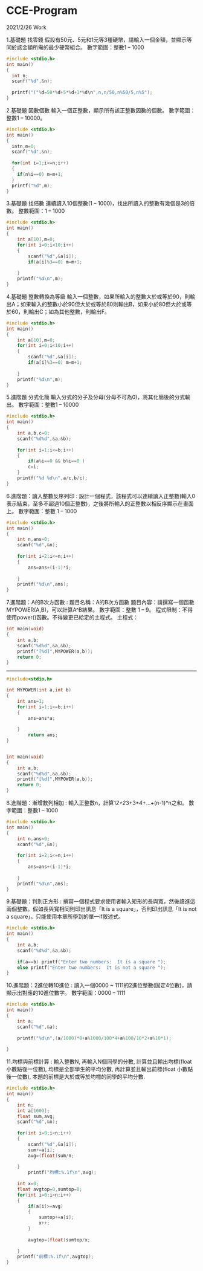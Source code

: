 # CCE-Program
2021/2/26 Work

1.基礎題 找零錢 假設有50元、5元和1元等3種硬幣，請輸入一個金額，並顯示等同於該金額所需的最少硬幣組合。 
數字範圍：整數1 – 1000
```C
#include <stdio.h>
int main()
{
  int n;
  scanf("%d",&n);
  
  printf("("%d=50*%d+5*%d+1*%d\n",n,n/50,n%50/5,n%5");
}
```

2.基礎題 因數個數 輸入一個正整數，顯示所有該正整數因數的個數。 
數字範圍：整數1 – 10000。  
```C
#include <stdio.h>
int main()
{
  intn,m=0;
  scanf("%d",&n);
  
  for(int i=1;i<=n;i++)
  {
    if(n%i==0) m=m+1;
  }
  printf("%d",m);
}
```

3.基礎題 找倍數 連續讀入10個整數(1 – 1000)，找出所讀入的整數有幾個是3的倍數。 
整數範圍：1 – 1000  
```C
#include <stdio.h>
int main()
{
	int a[10],m=0;
	for(int i=0;i<10;i++)
	{
		scanf("%d",&a[i]);
		if(a[i]%3==0) m=m+1;
		
	}
	printf("%d\n",m);
}
```

4.基礎題 整數轉換為等級 輸入一個整數，如果所輸入的整數大於或等於90，則輸出A；如果輸入的整數小於90但大於或等於80則輸出B，如果小於80但大於或等於60，則輸出C；如為其他整數，則輸出F。  
```C
#include <stdio.h>
int main()
{
	int a[10],m=0;
	for(int i=0;i<10;i++)
	{
		scanf("%d",&a[i]);
		if(a[i]%3==0) m=m+1;
		
	}
	printf("%d\n",m);
}
```
5.進階題 分式化簡 輸入分式的分子及分母(分母不可為0)，將其化簡後的分式輸出。 
數字範圍：整數1 – 10000 
```C
#include <stdio.h>
int main()
{
	int a,b,c=0;
	scanf("%d%d",&a,&b);
	
	for(int i=1;i<=b;i++)
	{
		if(a%i==0 && b%i==0 ) 
		c=i;
	}
	printf("%d %d\n",a/c,b/c);
}
```

6.進階題：讀入整數反序列印 : 設計一個程式，該程式可以連續讀入正整數(輸入0表示結束，至多不超過10個正整數)，之後將所輸入的正整數以相反序顯示在畫面上。 
數字範圍：整數 1 – 1000  
```C
#include <stdio.h>
int main()
{
	int n,ans=0;
	scanf("%d",&n);
	
	for(int i=2;i<=n;i++)
	{
		ans=ans+(i-1)*i;
	
	}
	printf("%d\n",ans);
}

```

7.進階題：A的B次方函數 :
  題目名稱：A的B次方函數
題目內容：請撰寫一個函數MYPOWER(A,B)，可以計算A^B結果。
數字範圍：整數 1 – 9。
程式限制：不得使用power()函數。不得變更已給定的主程式。
主程式：
```C
int main(void)
{
	int a,b;
	scanf("%d%d",&a,&b);
	printf("[%d]",MYPOWER(a,b));
	return 0;
}
```
-------------------------------------------
```C
#include<stdio.h>

int MYPOWER(int a,int b)
{
	int ans=1;
	for(int i=1;i<=b;i++)
	{
		ans=ans*a;
	
	}
		return ans;	
}


int main(void)
{
	int a,b;
	scanf("%d%d",&a,&b);
	printf("[%d]",MYPOWER(a,b));
	return 0;
}
```
8.進階題：漸增數列相加 : 輸入正整數n，計算1*2+2*3+3*4+…+(n-1)*n之和。 
數字範圍：整數1 – 1000  
```C
#include <stdio.h>
int main()
{
	int n,ans=0;
	scanf("%d",&n);
	
	for(int i=2;i<=n;i++)
	{
		ans=ans+(i-1)*i;
	
	}
	printf("%d\n",ans);
}
```

9.基礎題：判別正方形 : 撰寫一個程式要求使用者輸入矩形的長與寬，然後讀進這兩個整數。假如長與寬相同則印出訊息「It is a square」，否則印出訊息「It is not a square」。只能使用本章所學到的單一if敘述式。  
```C
#include <stdio.h>
int main()
{
	int a,b;
	scanf("%d%d",&a,&b);
	
	if(a==b) printf("Enter two numbers:  It is a square ");
	else printf("Enter two numbers:  It is not a square ");
}
```
10.進階題：2進位轉10進位 : 讀入一個0000 ~ 1111的2進位整數(固定4位數)，請顯示出對應的10進位數字。 
數字範圍：0000 – 1111 
```C
#include <stdio.h>
int main()
{
	int a;
	scanf("%d",&a);
	
	printf("%d\n",(a/1000)*8+a%1000/100*4+a%100/10*2+a%10*1);
	
}
```
11.均標與前標計算 : 輸入整數N, 再輸入N個同學的分數, 計算並且輸出均標(float 小數點後一位數), 均標是全部學生的平均分數, 再計算並且輸出前標(float 小數點後一位數), 本題的前標是大於或等於均標的同學的平均分數. 
```C
#include <stdio.h>
int main()
{
	int n;
	int a[1000];
	float sum,avg;
	scanf("%d",&n);
	
	for(int i=0;i<n;i++)
	{
		scanf("%d",&a[i]);	
		sum+=a[i];
		avg=(float)sum/n;
	
	}
		printf("均標:%.1f\n",avg);
	
	int x=0;
	float avgtop=0,sumtop=0;
	for(int i=0;i<n;i++)
	{
		if(a[i]>=avg)
		{
			sumtop+=a[i];
			x++;
		}
	
		avgtop=(float)sumtop/x;
		
	}
	printf("前標:%.1f\n",avgtop);
}

```
